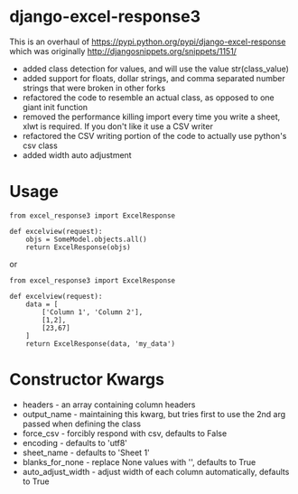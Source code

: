 django-excel-response3
=====================
 
This is an overhaul of https://pypi.python.org/pypi/django-excel-response which was originally http://djangosnippets.org/snippets/1151/

+ added class detection for values, and will use the value str(class_value)
+ added support for floats, dollar strings, and comma separated number strings that were broken in other forks
+ refactored the code to resemble an actual class, as opposed to one giant init function
+ removed the performance killing import every time you write a sheet, xlwt is required. If you don't like it use a CSV writer
+ refactored the CSV writing portion of the code to actually use python's csv class
+ added width auto adjustment

Usage
=====


    from excel_response3 import ExcelResponse

    def excelview(request):
        objs = SomeModel.objects.all()
        return ExcelResponse(objs)


or

    from excel_response3 import ExcelResponse

    def excelview(request):
        data = [
            ['Column 1', 'Column 2'],
            [1,2],
            [23,67]
        ]
        return ExcelResponse(data, 'my_data')

Constructor Kwargs
======
+ headers - an array containing column headers
+ output_name - maintaining this kwarg, but tries first to 
use the 2nd arg passed when defining the class
+ force_csv - forcibly respond with csv, defaults to False
+ encoding - defaults to 'utf8'
+ sheet_name - defaults to 'Sheet 1'
+ blanks_for_none - replace None values with '', defaults to True
+ auto_adjust_width - adjust width of each column automatically, defaults to True
